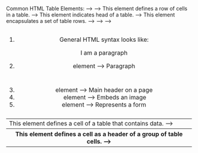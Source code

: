 Common HTML Table Elements: 
--> <table>
--> <td> This element defines a cell of a table that contains data. 
--> <tr> This element defines a row of cells in a table. 
--> <th> This element defines a cell as a header of a group of table cells. 
--> <thead> This element indicates head of a table. 
--> <tbody> This element encapsulates a set of table rows.
--> <tfoot>
--> <colgroup>
--> <caption>
	
1. General HTML syntax looks like: <p>I am a paragraph</p> 
2. <p></p> element --> Paragraph
3. <h1></h1> element --> Main header on a page
4. <img> element --> Embeds an image
5. <form> element --> Represents a form